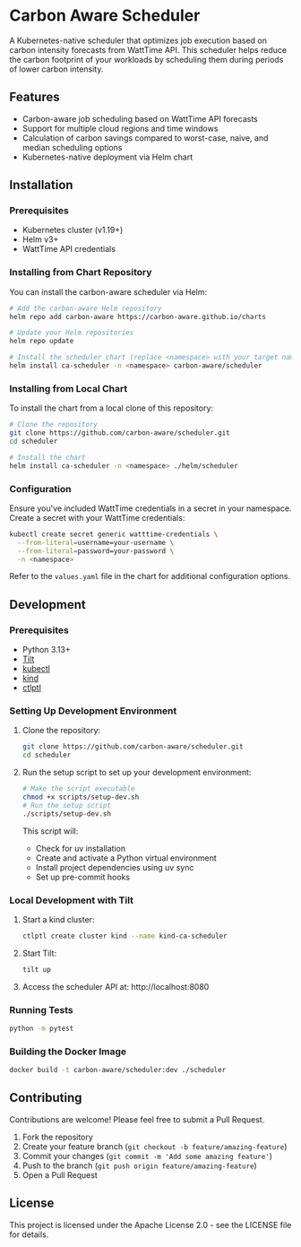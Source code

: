 # Carbon Aware Scheduler

A Kubernetes-native scheduler that optimizes job execution based on carbon intensity forecasts from WattTime API. This scheduler helps reduce the carbon footprint of your workloads by scheduling them during periods of lower carbon intensity.

## Features

- Carbon-aware job scheduling based on WattTime API forecasts
- Support for multiple cloud regions and time windows
- Calculation of carbon savings compared to worst-case, naive, and median scheduling options
- Kubernetes-native deployment via Helm chart

## Installation

### Prerequisites

- Kubernetes cluster (v1.19+)
- Helm v3+
- WattTime API credentials

### Installing from Chart Repository

You can install the carbon-aware scheduler via Helm:

```bash
# Add the carbon-aware Helm repository
helm repo add carbon-aware https://carbon-aware.github.io/charts

# Update your Helm repositories
helm repo update

# Install the scheduler chart (replace <namespace> with your target namespace)
helm install ca-scheduler -n <namespace> carbon-aware/scheduler
```

### Installing from Local Chart

To install the chart from a local clone of this repository:

```bash
# Clone the repository
git clone https://github.com/carbon-aware/scheduler.git
cd scheduler

# Install the chart
helm install ca-scheduler -n <namespace> ./helm/scheduler
```

### Configuration

Ensure you've included WattTime credentials in a secret in your namespace. Create a secret with your WattTime credentials:

```bash
kubectl create secret generic watttime-credentials \
  --from-literal=username=your-username \
  --from-literal=password=your-password \
  -n <namespace>
```

Refer to the `values.yaml` file in the chart for additional configuration options.

## Development

### Prerequisites

- Python 3.13+
- [Tilt](https://tilt.dev/)
- [kubectl](https://kubernetes.io/docs/tasks/tools/)
- [kind](https://kind.sigs.k8s.io/)
- [ctlptl](https://github.com/tilt-dev/ctlptl)

### Setting Up Development Environment

1. Clone the repository:
   ```bash
   git clone https://github.com/carbon-aware/scheduler.git
   cd scheduler
   ```

2. Run the setup script to set up your development environment:
   ```bash
   # Make the script executable
   chmod +x scripts/setup-dev.sh
   # Run the setup script
   ./scripts/setup-dev.sh
   ```

   This script will:
   - Check for uv installation
   - Create and activate a Python virtual environment
   - Install project dependencies using uv sync
   - Set up pre-commit hooks

### Local Development with Tilt

1. Start a kind cluster:
   ```bash
   ctlptl create cluster kind --name kind-ca-scheduler
   ```

2. Start Tilt:
   ```bash
   tilt up
   ```

3. Access the scheduler API at: http://localhost:8080

### Running Tests

```bash
python -m pytest
```

### Building the Docker Image

```bash
docker build -t carbon-aware/scheduler:dev ./scheduler
```

## Contributing

Contributions are welcome! Please feel free to submit a Pull Request.

1. Fork the repository
2. Create your feature branch (`git checkout -b feature/amazing-feature`)
3. Commit your changes (`git commit -m 'Add some amazing feature'`)
4. Push to the branch (`git push origin feature/amazing-feature`)
5. Open a Pull Request

## License

This project is licensed under the Apache License 2.0 - see the LICENSE file for details.
